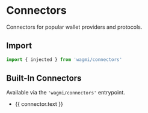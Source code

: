 <script setup>
import { getSidebar } from '../../.vitepress/sidebar'

const connectors = getSidebar()['/core']
  .find(x => x.text.includes('Connectors')).items
  .sort((a, b) => a.text.localeCompare(b.text))
</script>

# Connectors

Connectors for popular wallet providers and protocols.

## Import

```ts
import { injected } from 'wagmi/connectors'
```

## Built-In Connectors

Available via the `'wagmi/connectors'` entrypoint.

<ul>
  <li v-for="connector of connectors">
    <a :href="connector.link">{{ connector.text }}</a>
  </li>
</ul>
